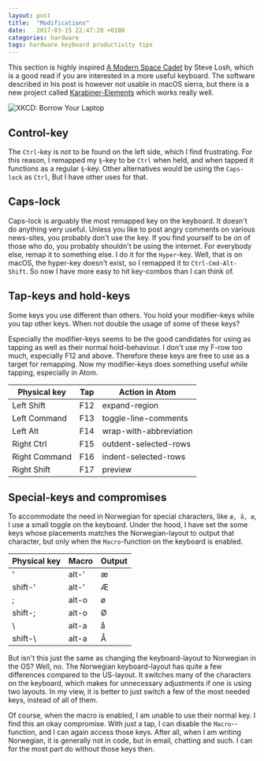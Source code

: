 ```yaml
---
layout: post
title:  "Modifications"
date:   2017-03-15 22:47:20 +0100
categories: hardware
tags: hardware keyboard productivity tips
---
```


This section is highly inspired [A Modern Space Cadet](http://stevelosh.com/blog/2012/10/a-modern-space-cadet/) by Steve Losh, which is a good read if you are interested in a more useful keyboard. The software described in his post is however not usable in macOS sierra, but there is a new project called [Karabiner-Elements](https://github.com/tekezo/Karabiner-Elements) which works really well.

![XKCD: Borrow Your Laptop](https://imgs.xkcd.com/comics/borrow_your_laptop.png)

## Control-key

The `Ctrl`-key is not to be found on the left side, which I find frustrating. For this reason, I remapped my `§`-key to be `Ctrl` when held, and when tapped it functions as a regular `§`-key. Other alternatives would be using the `Caps-lock` as `Ctrl`, But I have other uses for that.

## Caps-lock

Caps-lock is arguably the most remapped key on the keyboard. It doesn't do anything very useful. Unless you like to post angry comments on various news-sites, you probably don't use the key. If you find yourself to be on of those who do, you probably shouldn't be using the internet. For everybody else, remap it to something else. I do it for the `Hyper`-key. Well, that is on macOS, the hyper-key doesn't exist, so I remapped it to `Ctrl-Cmd-Alt-Shift`. So now I have more easy to hit key-combos than I can think of.

## Tap-keys and hold-keys

Some keys you use different than others. You hold your modifier-keys while you tap other keys. When not double the usage of some of these keys?

Especially the modifier-keys seems to be the good candidates for using as tapping as well as their normal hold-behaviour. I don't use my F-row too much, especially F12 and above. Therefore these keys are free to use as a target for remapping. Now my modifier-keys does something useful while tapping, especially in Atom.

Physical key  | Tap| Action in Atom |
---           | --- |--- |
Left Shift    | F12 | expand-region |
Left Command  | F13 | toggle-line-comments |
Left Alt      | F14 | wrap-with-abbreviation |
Right Ctrl    | F15 | outdent-selected-rows |
Right Command | F16 |indent-selected-rows |
Right Shift   | F17 |preview |


## Special-keys and compromises

To accommodate the need in Norwegian for special characters, like `æ, å, ø`, I use a small toggle on the keyboard. Under the hood, I have set the some keys whose placements matches the Norwegian-layout to output that character, but only when the `Macro`-function on the keyboard is enabled.

Physical key | Macro | Output
---          | ---   | ---
'            | alt-' | æ
shift-'      | alt-' | Æ
;            | alt-o | ø
shift-;      | alt-o | Ø
\            | alt-a | å
shift-\      | alt-a | Å


But isn't this just the same as changing the keyboard-layout to Norwegian in the OS? Well, no. The Norwegian keyboard-layout has quite a few differences compared to the US-layout. It switches many of the characters on the keyboard, which makes for unnecessary adjustments if one is using two layouts. In my view, it is better to just switch a few of the most needed keys, instead of all of them.

Of course, when the macro is enabled, I am unable to use their normal key. I find this an okay compromise. With just a tap, I can disable the `Macro`--function, and I can again access those keys. After all, when I am writing Norwegian, it is generally not in code, but in email, chatting and such. I can for the most part do without those keys then.
